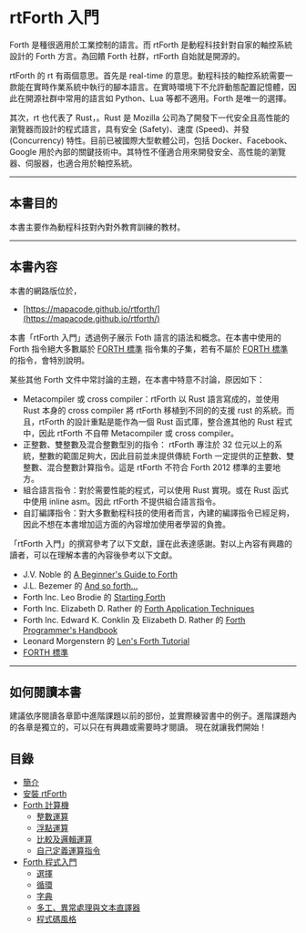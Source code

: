 # rtForth 入門 

Forth 是種很適用於工業控制的語言。而 rtForth 是動程科技針對自家的軸控系統設計的 Forth 方言。為回饋 Forth 社群，rtForth 自始就是開源的。

rtForth 的 rt 有兩個意思。首先是 real-time 的意思。動程科技的軸控系統需要一款能在實時作業系統中執行的腳本語言。在實時環境下不允許動態配置記憶體，因此在開源社群中常用的語言如 Python、Lua 等都不適用。Forth 是唯一的選擇。

其次，rt 也代表了 Rust，。Rust 是 Mozilla 公司為了開發下一代安全且高性能的瀏覽器而設計的程式語言，具有安全 (Safety)、速度 (Speed)、并發 (Concurrency) 特性。目前已被國際大型軟體公司，包括 Docker、Facebook、Google 用於內部的關鍵技術中。其特性不僅適合用來開發安全、高性能的瀏覽器、伺服器，也適合用於軸控系統。

---------
## 本書目的

本書主要作為動程科技對內對外教育訓練的教材。

---------
## 本書內容

本書的網路版位於，

* [https://mapacode.github.io/rtforth/](https://mapacode.github.io/rtforth/)


本書「rtForth 入門」透過例子展示 Foth 語言的語法和概念。在本書中使用的 Forth 指令絕大多數屬於 [FORTH 標準](https://forth-standard.org/standard/index) 指令集的子集，若有不屬於 [FORTH 標準](https://forth-standard.org/standard/index) 的指令，會特別說明。

某些其他 Forth 文件中常討論的主題，在本書中特意不討論，原因如下：

* Metacompiler 或 cross compiler：rtForth 以 Rust 語言寫成的，並使用 Rust 本身的 cross compiler 將 rtForth  移植到不同的的支援 rust 的系統。而且，rtForth 的設計重點是能作為一個 Rust 函式庫，整合進其他的 Rust 程式中，因此 rtForth 不自帶 Metacompiler 或 cross compiler。
* 正整數、雙整數及混合整數型別的指令： rtForth 專注於 32 位元以上的系統，整數的範圍足夠大，因此目前並未提供傳統 Forth 一定提供的正整數、雙整數、混合整數計算指令。這是 rtForth 不符合 Forth 2012 標準的主要地方。
* 組合語言指令：對於需要性能的程式，可以使用 Rust 實現。或在 Rust 函式中使用 inline asm。因此 rtForth 不提供組合語言指令。
* 自訂編譯指令：對大多數動程科技的使用者而言，內建的編譯指令已經足夠，因此不想在本書增加這方面的內容增加使用者學習的負擔。


「rtForth 入門」的撰寫參考了以下文獻，謹在此表達感謝。對以上內容有興趣的讀者，可以在理解本書的內容後參考以下文獻。

* J.V. Noble 的 [A Beginner's Guide to Forth](http://galileo.phys.virginia.edu/classes/551.jvn.fall01/primer.htm)
* J.L. Bezemer 的 [And so forth...](https://thebeez.home.xs4all.nl/ForthPrimer/Forth_primer.html)
* Forth Inc. Leo Brodie 的 [Starting Forth](https://www.forth.com/starting-forth/)
* Forth Inc. Elizabeth D. Rather 的 [Forth Application Techniques](https://www.forth.com/forth-books/)
* Forth Inc. Edward K. Conklin 及 Elizabeth D. Rather 的  [Forth Programmer's Handbook](https://www.forth.com/forth-books/)
* Leonard Morgenstern 的 [Len's Forth Tutorial](http://www.forth.org/svfig/Len/Tutorils.htm)
* [FORTH 標準](https://forth-standard.org/standard/index)

-------------
## 如何閱讀本書

建議依序閱讀各章節中進階課題以前的部份，並實際練習書中的例子。進階課題內的各章是獨立的，可以只在有興趣或需要時才閱讀。
現在就讓我們開始！

## 目錄

* [簡介](README.md)
* [安裝 rtForth](installation.md)
* [Forth 計算機](calculator.md)
  * [整數運算](integer.md)
  * [浮點運算](float.md)
  * [比較及邏輯運算](logic.md)
  * [自己定義運算指令](colon.md)
* [Forth 程式入門](programming.md)
  * [選擇](selection.md)
  * [循環](repetition.md)
  * [字典](dictionary.md)
  * [多工、異常處理與文本直譯器](tasking.md)
  * [程式碼風格](style.md)
